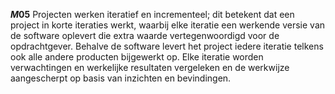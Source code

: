 <!-- begin: measure composite=true -->
**$M05$**
Projecten werken iteratief en incrementeel; dit betekent dat een project in korte iteraties werkt, waarbij elke iteratie een werkende versie van de software oplevert die extra waarde vertegenwoordigd voor de opdrachtgever. Behalve de software levert het project iedere iteratie telkens ook alle andere producten bijgewerkt op. Elke iteratie worden verwachtingen en werkelijke resultaten vergeleken en de werkwijze aangescherpt op basis van inzichten en bevindingen.
<!-- end: measure -->
